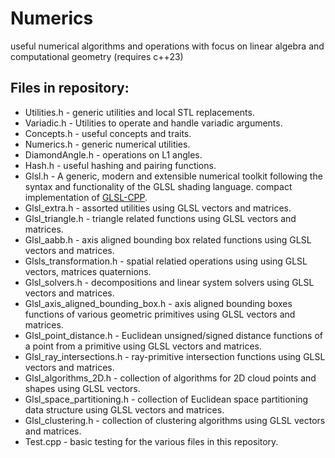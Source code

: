 # Numerics
useful numerical algorithms and operations with focus on linear algebra and computational geometry (requires c++23)

## Files in repository:
+ Utilities.h - generic utilities and local STL replacements.
+ Variadic.h - Utilities to operate and handle variadic arguments.
+ Concepts.h - useful concepts and traits.
+ Numerics.h - generic numerical utilities.
+ DiamondAngle.h - operations on L1 angles.
+ Hash.h - useful hashing and pairing functions.
+ Glsl.h - A generic, modern and extensible numerical toolkit following the syntax and functionality of the GLSL shading language. compact implementation of [GLSL-CPP](https://github.com/DanIsraelMalta/GLSL-CPP).
+ Glsl_extra.h - assorted utilities using GLSL vectors and matrices.
+ Glsl_triangle.h - triangle related functions using GLSL vectors and matrices.
+ Glsl_aabb.h - axis aligned bounding box related functions using GLSL vectors and matrices.
+ Glsls_transformation.h - spatial relatied operations using using GLSL vectors, matrices quaternions.
+ Glsl_solvers.h - decompositions and linear system solvers using GLSL vectors and matrices.
+ Glsl_axis_aligned_bounding_box.h - axis aligned bounding boxes functions of various geometric primitives using GLSL vectors and matrices.
+ Glsl_point_distance.h - Euclidean unsigned/signed distance functions of a point from a primitive using GLSL vectors and matrices.
+ Glsl_ray_intersections.h - ray-primitive intersection functions using GLSL vectors and matrices.
+ Glsl_algorithms_2D.h - collection of algorithms for 2D cloud points and shapes using GLSL vectors.
+ Glsl_space_partitioning.h - collection of Euclidean space partitioning data structure using GLSL vectors and matrices.
+ Glsl_clustering.h - collection of clustering algorithms using GLSL vectors and matrices.
+ Test.cpp - basic testing for the various files in this repository.
